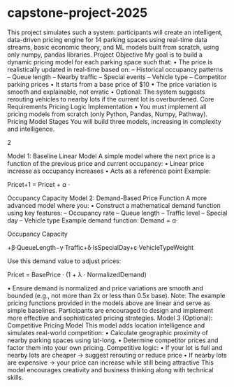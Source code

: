 # capstone-project-2025
This project simulates such a system: participants will create an intelligent, data-driven pricing engine for 14 parking spaces using real-time data streams, basic economic theory, and ML models built from scratch, using only numpy, pandas libraries.
Project Objective
My goal is to build a dynamic pricing model for each parking space such that:
• The price is realistically updated in real-time based on:
– Historical occupancy patterns
– Queue length
– Nearby traffic
– Special events
– Vehicle type
– Competitor parking prices
• It starts from a base price of $10
• The price variation is smooth and explainable, not erratic
• Optional: The system suggests rerouting vehicles to nearby lots if the current lot
is overburdened.
Core Requirements
Pricing Logic Implementation
• You must implement all pricing models from scratch (only Python, Pandas,
Numpy, Pathway).
Pricing Model Stages
You will build three models, increasing in complexity and intelligence.

2

Model 1: Baseline Linear Model
A simple model where the next price is a function of the previous price and current
occupancy:
• Linear price increase as occupancy increases
• Acts as a reference point
Example:

Pricet+1 = Pricet + α ·

Occupancy
Capacity 
Model 2: Demand-Based Price Function
A more advanced model where you:
• Construct a mathematical demand function using key features:
– Occupancy rate
– Queue length
– Traffic level
– Special day
– Vehicle type
Example demand function:
Demand = α·

Occupancy
Capacity 

+β·QueueLength−γ·Traffic+δ·IsSpecialDay+ε·VehicleTypeWeight

Use this demand value to adjust prices:

Pricet = BasePrice · (1 + λ · NormalizedDemand)

• Ensure demand is normalized and price variations are smooth and bounded (e.g.,
not more than 2x or less than 0.5x base).
Note: The example pricing functions provided in the models above are linear and
serve as simple baselines. Participants are encouraged to design and implement more
effective and sophisticated pricing strategies.
Model 3 (Optional): Competitive Pricing Model
This model adds location intelligence and simulates real-world competition:
• Calculate geographic proximity of nearby parking spaces using lat-long.
• Determine competitor prices and factor them into your own pricing.
Competitive logic:
• If your lot is full and nearby lots are cheaper → suggest rerouting or reduce price
• If nearby lots are expensive → your price can increase while still being attractive
This model encourages creativity and business thinking along with technical skills.
